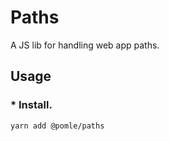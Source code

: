 # Paths

A JS lib for handling web app paths.

## Usage

### \* Install.

```bash
yarn add @pomle/paths
```
